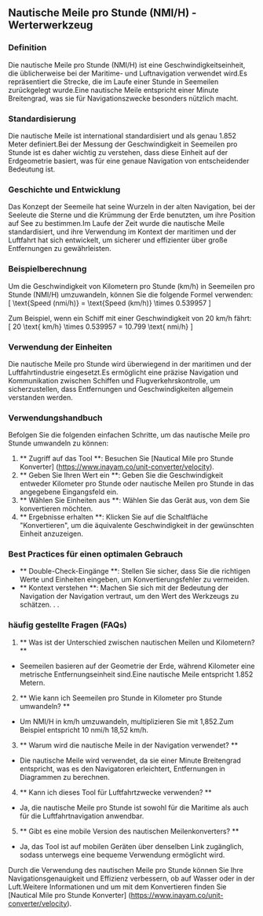 ## Nautische Meile pro Stunde (NMI/H) -Werterwerkzeug

### Definition
Die nautische Meile pro Stunde (NMI/H) ist eine Geschwindigkeitseinheit, die üblicherweise bei der Maritime- und Luftnavigation verwendet wird.Es repräsentiert die Strecke, die im Laufe einer Stunde in Seemeilen zurückgelegt wurde.Eine nautische Meile entspricht einer Minute Breitengrad, was sie für Navigationszwecke besonders nützlich macht.

### Standardisierung
Die nautische Meile ist international standardisiert und als genau 1.852 Meter definiert.Bei der Messung der Geschwindigkeit in Seemeilen pro Stunde ist es daher wichtig zu verstehen, dass diese Einheit auf der Erdgeometrie basiert, was für eine genaue Navigation von entscheidender Bedeutung ist.

### Geschichte und Entwicklung
Das Konzept der Seemeile hat seine Wurzeln in der alten Navigation, bei der Seeleute die Sterne und die Krümmung der Erde benutzten, um ihre Position auf See zu bestimmen.Im Laufe der Zeit wurde die nautische Meile standardisiert, und ihre Verwendung im Kontext der maritimen und der Luftfahrt hat sich entwickelt, um sicherer und effizienter über große Entfernungen zu gewährleisten.

### Beispielberechnung
Um die Geschwindigkeit von Kilometern pro Stunde (km/h) in Seemeilen pro Stunde (NMI/H) umzuwandeln, können Sie die folgende Formel verwenden:
\[ \text{Speed (nmi/h)} = \text{Speed (km/h)} \times 0.539957 \]

Zum Beispiel, wenn ein Schiff mit einer Geschwindigkeit von 20 km/h fährt:
\[ 20 \text{ km/h} \times 0.539957 = 10.799 \text{ nmi/h} \]

### Verwendung der Einheiten
Die nautische Meile pro Stunde wird überwiegend in der maritimen und der Luftfahrtindustrie eingesetzt.Es ermöglicht eine präzise Navigation und Kommunikation zwischen Schiffen und Flugverkehrskontrolle, um sicherzustellen, dass Entfernungen und Geschwindigkeiten allgemein verstanden werden.

### Verwendungshandbuch
Befolgen Sie die folgenden einfachen Schritte, um das nautische Meile pro Stunde umwandeln zu können:
1. ** Zugriff auf das Tool **: Besuchen Sie [Nautical Mile pro Stunde Konverter] (https://www.inayam.co/unit-converter/velocity).
2. ** Geben Sie Ihren Wert ein **: Geben Sie die Geschwindigkeit entweder Kilometer pro Stunde oder nautische Meilen pro Stunde in das angegebene Eingangsfeld ein.
3. ** Wählen Sie Einheiten aus **: Wählen Sie das Gerät aus, von dem Sie konvertieren möchten.
4. ** Ergebnisse erhalten **: Klicken Sie auf die Schaltfläche "Konvertieren", um die äquivalente Geschwindigkeit in der gewünschten Einheit anzuzeigen.

### Best Practices für einen optimalen Gebrauch
- ** Double-Check-Eingänge **: Stellen Sie sicher, dass Sie die richtigen Werte und Einheiten eingeben, um Konvertierungsfehler zu vermeiden.
- ** Kontext verstehen **: Machen Sie sich mit der Bedeutung der Navigation der Navigation vertraut, um den Wert des Werkzeugs zu schätzen.
.
.

### häufig gestellte Fragen (FAQs)

1. ** Was ist der Unterschied zwischen nautischen Meilen und Kilometern? **
- Seemeilen basieren auf der Geometrie der Erde, während Kilometer eine metrische Entfernungseinheit sind.Eine nautische Meile entspricht 1.852 Metern.

2. ** Wie kann ich Seemeilen pro Stunde in Kilometer pro Stunde umwandeln? **
- Um NMI/H in km/h umzuwandeln, multiplizieren Sie mit 1,852.Zum Beispiel entspricht 10 nmi/h 18,52 km/h.

3. ** Warum wird die nautische Meile in der Navigation verwendet? **
- Die nautische Meile wird verwendet, da sie einer Minute Breitengrad entspricht, was es den Navigatoren erleichtert, Entfernungen in Diagrammen zu berechnen.

4. ** Kann ich dieses Tool für Luftfahrtzwecke verwenden? **
- Ja, die nautische Meile pro Stunde ist sowohl für die Maritime als auch für die Luftfahrtnavigation anwendbar.

5. ** Gibt es eine mobile Version des nautischen Meilenkonverters? **
- Ja, das Tool ist auf mobilen Geräten über denselben Link zugänglich, sodass unterwegs eine bequeme Verwendung ermöglicht wird.

Durch die Verwendung des nautischen Meile pro Stunde können Sie Ihre Navigationsgenauigkeit und Effizienz verbessern, ob auf Wasser oder in der Luft.Weitere Informationen und um mit dem Konvertieren finden Sie [Nautical Mile pro Stunde Konverter] (https://www.inayam.co/unit-converter/velocity).